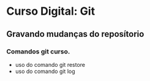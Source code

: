 # Curso Digital: Git

## Gravando mudanças do reposítorio

### Comandos git curso.
*   uso do comando git restore
*   uso do comando git log